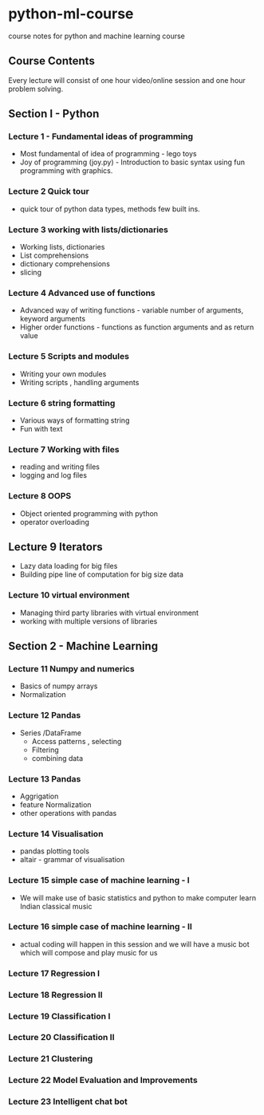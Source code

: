 # python-ml-course
course notes for python and machine learning course

## Course Contents

Every lecture will consist of one hour video/online session and one hour
problem solving.

## Section I - Python 
### Lecture 1 - Fundamental ideas of programming
* Most fundamental of idea of programming - lego toys
* Joy of programming (joy.py) - Introduction to basic syntax using fun programming with graphics.

### Lecture 2 Quick tour
* quick tour of python data types, methods few built ins.

### Lecture 3 working with lists/dictionaries
* Working lists, dictionaries
* List comprehensions
* dictionary comprehensions
* slicing

### Lecture 4 Advanced use of functions
* Advanced way of writing functions - variable number of arguments, keyword arguments
* Higher order functions - functions as function arguments and as return value

### Lecture 5 Scripts and modules
* Writing your own modules
* Writing scripts , handling arguments


### Lecture 6 string formatting 
* Various ways of formatting string
* Fun with text


### Lecture 7 Working with files
* reading and writing files
* logging and log files

### Lecture 8 OOPS
* Object oriented programming with python
* operator overloading

## Lecture 9 Iterators
* Lazy data loading for big files
* Building pipe line of computation for big size data

### Lecture 10 virtual environment
* Managing third party libraries with virtual environment
* working with multiple versions of libraries

## Section 2 - Machine Learning

### Lecture 11 Numpy and numerics
* Basics of numpy arrays
* Normalization 

### Lecture 12 Pandas
* Series /DataFrame
    - Access patterns , selecting
    - Filtering
    - combining data 
	
### Lecture 13 Pandas
* Aggrigation
* feature Normalization
* other operations with pandas

### Lecture 14 Visualisation
* pandas plotting tools
* altair - grammar of visualisation


### Lecture 15 simple case of machine learning - I
* We will make use of basic statistics and python to make computer learn Indian classical music

### Lecture 16 simple case of machine learning - II
* actual coding will happen in this session and we will have a music bot which will compose and play music for us


### Lecture 17 Regression I

### Lecture 18 Regression II

### Lecture 19 Classification I
### Lecture 20 Classification II

### Lecture 21 Clustering

### Lecture 22 Model Evaluation and Improvements

### Lecture 23 Intelligent chat bot


